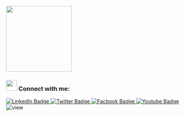<div id="header" align="left">
  <img src="https://media.giphy.com/media/cmCEsJZHYBPels360q/giphy.gif" width="180"/>
</div>
<h3 align="left"><img src="https://media.giphy.com/media/hvRJCLFzcasrR4ia7z/giphy.gif" width="30px"/> Connect with me:</h3>
<div id="badges">
  <a href="https://www.linkedin.com/in/abdulrahman-hatem-64780a210">
    <img src="https://img.shields.io/badge/LinkedIn-blue?style=for-the-badge&logo=linkedin&logoColor=white" alt="LinkedIn Badge"/>
  </a>
  <a href="https://twitter.com/Abdelra87827997">
    <img src="https://img.shields.io/badge/Twitter-blue?style=for-the-badge&logo=twitter&logoColor=white" alt="Twitter Badge"/>
  </a>
  <a href="https://twitter.com/Abdelra87827997">
    <img src="https://img.shields.io/badge/Facbook-blue?style=for-the-badge&logo=facebook&logoColor=white" alt="Facbook Badge"/>
  </a>
   <a href="https://www.youtube.com/@alihatem5061/featured">
    <img src="https://img.shields.io/badge/YouTube-red?style=for-the-badge&logo=youtube&logoColor=white" alt="Youtube Badge"/>
  </a>
</div>
<img src="https://komarev.com/ghpvc/?username=abdulrahmanHatem911&style=flat-square&color=blue" alt="view"/>